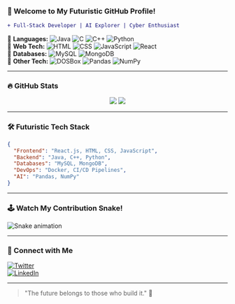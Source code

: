 ### 🚀 Welcome to My Futuristic GitHub Profile!

```diff
+ Full-Stack Developer | AI Explorer | Cyber Enthusiast
```

🔹 **Languages:** ![Java](https://img.shields.io/badge/Java-ED8B00?style=flat&logo=java&logoColor=white) ![C](https://img.shields.io/badge/C-00599C?style=flat&logo=c&logoColor=white) ![C++](https://img.shields.io/badge/C++-00599C?style=flat&logo=c%2B%2B&logoColor=white) ![Python](https://img.shields.io/badge/Python-3776AB?style=flat&logo=python&logoColor=white)  
🔹 **Web Tech:** ![HTML](https://img.shields.io/badge/HTML-E34F26?style=flat&logo=html5&logoColor=white) ![CSS](https://img.shields.io/badge/CSS-1572B6?style=flat&logo=css3&logoColor=white) ![JavaScript](https://img.shields.io/badge/JavaScript-F7DF1E?style=flat&logo=javascript&logoColor=black) ![React](https://img.shields.io/badge/React-61DAFB?style=flat&logo=react&logoColor=black)  
🔹 **Databases:** ![MySQL](https://img.shields.io/badge/MySQL-4479A1?style=flat&logo=mysql&logoColor=white) ![MongoDB](https://img.shields.io/badge/MongoDB-47A248?style=flat&logo=mongodb&logoColor=white)  
🔹 **Other Tech:** ![DOSBox](https://img.shields.io/badge/DOSBox-000000?style=flat&logo=msdos&logoColor=white) ![Pandas](https://img.shields.io/badge/Pandas-150458?style=flat&logo=pandas&logoColor=white) ![NumPy](https://img.shields.io/badge/NumPy-013243?style=flat&logo=numpy&logoColor=white)

---

### 🔥 GitHub Stats
<p align="center">
  <img src="https://github-readme-streak-stats.herokuapp.com/?user=Sanskruti-Shete&theme=radical&hide_border=true" />
  <img src="https://github-readme-stats.vercel.app/api?username=Sanskruti-Shete&show_icons=true&theme=radical" />
</p>

---

### 🛠️ Futuristic Tech Stack
```json
{
  "Frontend": "React.js, HTML, CSS, JavaScript",
  "Backend": "Java, C++, Python",
  "Databases": "MySQL, MongoDB",
  "DevOps": "Docker, CI/CD Pipelines",
  "AI": "Pandas, NumPy"
}
```

---

### 🕹️ Watch My Contribution Snake!
![Snake animation](https://github.com/YOUR_GITHUB_USERNAME/Sanskruti-Shete/blob/output/github-contribution-grid-snake.svg)

---

### 🔗 Connect with Me
[![Twitter](https://img.shields.io/badge/Twitter-1DA1F2?style=flat&logo=twitter&logoColor=white)](https://twitter.com/YOUR_USERNAME)  
[![LinkedIn](https://img.shields.io/badge/LinkedIn-0077B5?style=flat&logo=linkedin&logoColor=white)](https://linkedin.com/in/YOUR_USERNAME)

---

> "The future belongs to those who build it." 🚀
